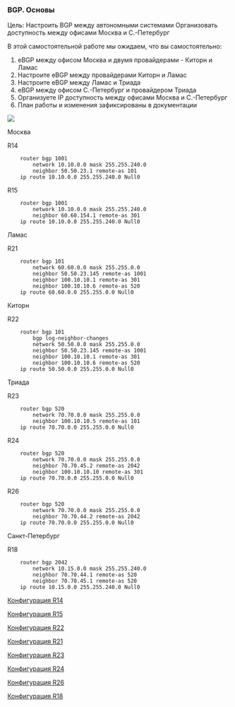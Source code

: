 ### BGP. Основы ####

Цель: Настроить BGP между автономными системами Организовать доступность между офисами Москва и С.-Петербург

В этой самостоятельной работе мы ожидаем, что вы самостоятельно:

1. eBGP между офисом Москва и двумя провайдерами - Киторн и Ламас
2. Настроите eBGP между провайдерами Киторн и Ламас
3. Настроите eBGP между Ламас и Триада
4. eBGP между офисом С.-Петербург и провайдером Триада
5. Организуете IP доступность между офисами Москва и С.-Петербург
6. План работы и изменения зафиксированы в документации 

![](https://github.com/svasornd/otus_network/blob/master/lab11/Lab11.png)

Москва

R14

        router bgp 1001
            network 10.10.0.0 mask 255.255.240.0
            neighbor 50.50.23.1 remote-as 101
        ip route 10.10.0.0 255.255.240.0 Null0

R15

        router bgp 1001
            network 10.10.0.0 mask 255.255.240.0
            neighbor 60.60.154.1 remote-as 301
        ip route 10.10.0.0 255.255.240.0 Null0

Ламас

R21

        router bgp 101
            network 60.60.0.0 mask 255.255.0.0
            neighbor 50.50.23.145 remote-as 1001
            neighbor 100.10.10.1 remote-as 301
            neighbor 100.10.10.6 remote-as 520
        ip route 60.60.0.0 255.255.0.0 Null0

Киторн

R22

        router bgp 101
            bgp log-neighbor-changes
            network 50.50.0.0 mask 255.255.0.0
            neighbor 50.50.23.145 remote-as 1001
            neighbor 100.10.10.1 remote-as 301
            neighbor 100.10.10.6 remote-as 520
        ip route 50.50.0.0 255.255.0.0 Null0

Триада

R23

        router bgp 520
            network 70.70.0.0 mask 255.255.0.0
            neighbor 100.10.10.5 remote-as 101
        ip route 70.70.0.0 255.255.0.0 Null0

R24

        router bgp 520
            network 70.70.0.0 mask 255.255.0.0
            neighbor 70.70.45.2 remote-as 2042
            neighbor 100.10.10.10 remote-as 301
        ip route 70.70.0.0 255.255.0.0 Null0

R26

        router bgp 520
            network 70.70.0.0 mask 255.255.0.0
            neighbor 70.70.44.2 remote-as 2042
        ip route 70.70.0.0 255.255.0.0 Null0

Санкт-Петербург

R18

        router bgp 2042
            network 10.15.0.0 mask 255.255.240.0
            neighbor 70.70.44.1 remote-as 520
            neighbor 70.70.45.1 remote-as 520
        ip route 10.15.0.0 255.255.240.0 Null0


[Конфигурация R14](https://github.com/svasornd/otus_network/blob/master/lab11/config/R14.md)

[Конфигурация R15](https://github.com/svasornd/otus_network/blob/master/lab11/config/R15.md)

[Конфигурация R22](https://github.com/svasornd/otus_network/blob/master/lab11/config/R22.md)

[Конфигурация R21](https://github.com/svasornd/otus_network/blob/master/lab11/config/R21.md)

[Конфигурация R23](https://github.com/svasornd/otus_network/blob/master/lab11/config/R23.md)

[Конфигурация R24](https://github.com/svasornd/otus_network/blob/master/lab11/config/R24.md)

[Конфигурация R26](https://github.com/svasornd/otus_network/blob/master/lab11/config/R26.md)

[Конфигурация R18](https://github.com/svasornd/otus_network/blob/master/lab11/config/R18.md)
